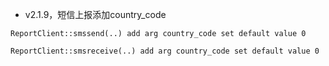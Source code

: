 - v2.1.9，短信上报添加country_code

```
ReportClient::smssend(..) add arg country_code set default value 0

ReportClient::smsreceive(..) add arg country_code set default value 0
```